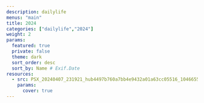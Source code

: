 ```yaml
---
description: dailylife
menus: "main"
title: 2024
categories: ["dailylife","2024"]
weight: 2
params:
  featured: true
  private: false
  theme: dark
  sort_order: desc
  sort_by: Name # Exif.Date
resources:
  - src: PSX_20240407_231921_hub4497b760a7bb4e9432a01a63cc05516_1046655_filter_10933573887768330671.jpg
    params:
      cover: true
---
```

